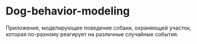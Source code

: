 # Dog-behavior-modeling
Приложение, моделирующее поведение собаки, охраняющей участок, которая по-разному реагирует на различные случайные события.
